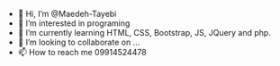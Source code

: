 - 👋 Hi, I’m @Maedeh-Tayebi
- 👀 I’m interested in programing
- 🌱 I’m currently learning HTML, CSS, Bootstrap, JS, JQuery and php.
- 💞️ I’m looking to collaborate on ...
- 📫 How to reach me 09914524478

<!---
Maedeh-Tayebi/Maedeh-Tayebi is a ✨ special ✨ repository because its `README.md` (this file) appears on your GitHub profile.
You can click the Preview link to take a look at your changes.
--->
